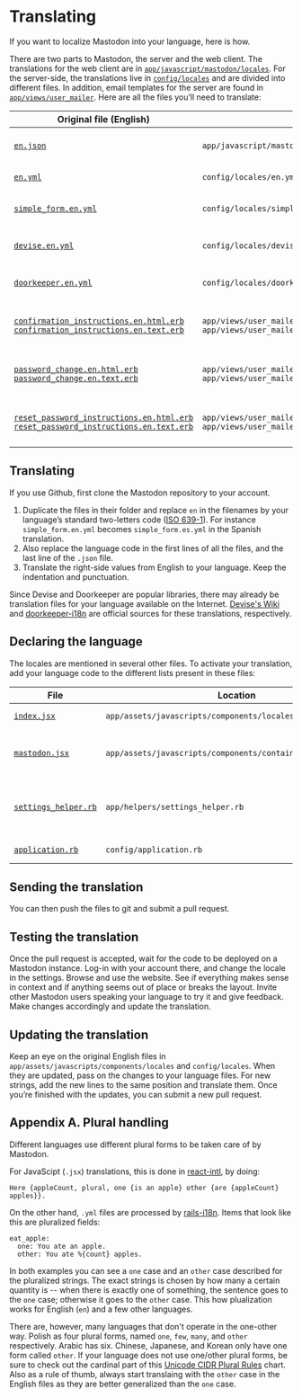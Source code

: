 Translating
===========

If you want to localize Mastodon into your language, here is how.

There are two parts to Mastodon, the server and the web client. The translations for the web client are in [`app/javascript/mastodon/locales`](https://github.com/tootsuite/mastodon/tree/master/app/javascript/mastodon/locales). For the server-side, the translations live in [`config/locales`](https://github.com/tootsuite/mastodon/tree/master/config/locales) and are divided into different files. In addition, email templates for the server are found in [`app/views/user_mailer`](https://github.com/tootsuite/mastodon/tree/master/app/views/user_mailer). Here are all the files you’ll need to translate:

| Original file (English) | Location | Description |
|---|---|---|
| [`en.json`](https://github.com/tootsuite/mastodon/blob/master/app/javascript/mastodon/locales/en.json) | `app/javascript/mastodon/locales/en.jsx` | Strings for the web client |
| [`en.yml`](https://github.com/tootsuite/mastodon/blob/master/config/locales/en.yml) | `config/locales/en.yml` | Strings for general use |
| [`simple_form.en.yml`](https://github.com/tootsuite/mastodon/blob/master/config/locales/simple_form.en.yml) | `config/locales/simple_form.en.yml` | Strings for the settings area |
| [`devise.en.yml`](https://github.com/tootsuite/mastodon/blob/master/config/locales/devise.en.yml) | `config/locales/devise.en.yml` | Generic strings for Devise |
| [`doorkeeper.en.yml`](https://github.com/tootsuite/mastodon/blob/master/config/locales/doorkeeper.en.yml) | `config/locales/doorkeeper.en.yml` | Generic strings for Doorkeeper |
| [`confirmation_instructions.en.html.erb`](https://github.com/tootsuite/mastodon/blob/master/app/views/user_mailer/confirmation_instructions.en.html.erb)<br>[`confirmation_instructions.en.text.erb`](https://github.com/tootsuite/mastodon/blob/master/app/views/user_mailer/confirmation_instructions.en.text.erb) | `app/views/user_mailer/confirmation_instructions.en.html.erb`<br>`app/views/user_mailer/confirmation_instructions.en.text.erb` | Account confirmation message for Devise
| [`password_change.en.html.erb`](https://github.com/tootsuite/mastodon/blob/master/app/views/user_mailer/password_change.en.html.erb)<br>[`password_change.en.text.erb`](https://github.com/tootsuite/mastodon/blob/master/app/views/user_mailer/password_change.en.text.erb) | `app/views/user_mailer/password_change.en.html.erb`<br>`app/views/user_mailer/password_change.en.text.erb` | Password change notification for Devise
| [`reset_password_instructions.en.html.erb`](https://github.com/tootsuite/mastodon/blob/master/app/views/user_mailer/reset_password_instructions.en.html.erb)<br>[`reset_password_instructions.en.text.erb`](https://github.com/tootsuite/mastodon/blob/master/app/views/user_mailer/reset_password_instructions.en.text.erb) | `app/views/user_mailer/reset_password_instructions.en.html.erb`<br>`app/views/user_mailer/reset_password_instructions.en.text.erb`  | Password reset instructions for Devise

## Translating

If you use Github, first clone the Mastodon repository to your account.

1. Duplicate the files in their folder and replace `en` in the filenames by your language’s standard two-letters code ([ISO 639-1](https://en.wikipedia.org/wiki/List_of_ISO_639-1_codes)).
   For instance `simple_form.en.yml` becomes `simple_form.es.yml` in the Spanish translation.
2. Also replace the language code in the first lines of all the files, and the last line of the `.json` file.
3. Translate the right-side values from English to your language. Keep the indentation and punctuation.

Since Devise and Doorkeeper are popular libraries, there may already be translation files for your language available on the Internet. [Devise's Wiki](https://github.com/plataformatec/devise/wiki/I18n) and [doorkeeper-i18n](https://github.com/doorkeeper-gem/doorkeeper-i18n) are official sources for these translations, respectively.

## Declaring the language

The locales are mentioned in several other files. To activate your translation, add your language code to the different lists present in these files:

| File | Location | Comment |
|---|---|---|
| [`index.jsx`](https://github.com/tootsuite/mastodon/blob/master/app/assets/javascripts/components/locales/index.jsx) | `app/assets/javascripts/components/locales/index.jsx` | 2 lines to add |
|[`mastodon.jsx`](https://github.com/tootsuite/mastodon/blob/master/app/assets/javascripts/components/containers/mastodon.jsx) | `app/assets/javascripts/components/containers/mastodon.jsx` | 1 line to add + 1 list to complete |
| [`settings_helper.rb`](https://github.com/tootsuite/mastodon/blob/master/app/helpers/settings_helper.rb) | `app/helpers/settings_helper.rb` | 1 line to add + your language’s name |
| [`application.rb`](https://github.com/tootsuite/mastodon/blob/master/config/application.rb) | `config/application.rb` | 1 list to complete |

## Sending the translation

You can then push the files to git and submit a pull request.

## Testing the translation

Once the pull request is accepted, wait for the code to be deployed on a Mastodon instance. Log-in with your account there, and change the locale in the settings. Browse and use the website. See if everything makes sense in context and if anything seems out of place or breaks the layout. Invite other Mastodon users speaking your language to try it and give feedback. Make changes accordingly and update the translation.

## Updating the translation

Keep an eye on the original English files in `app/assets/javascripts/components/locales` and `config/locales`. When they are updated, pass on the changes to your language files. For new strings, add the new lines to the same position and translate them. Once you’re finished with the updates, you can submit a new pull request.

## Appendix A. Plural handling

Different languages use different plural forms to be taken care of by Mastodon.

For JavaScipt (`.jsx`) translations, this is done in [react-intl](https://github.com/yahoo/react-intl), by doing:

```
Here {appleCount, plural, one {is an apple} other {are {appleCount} apples}}.
```

On the other hand, `.yml` files are processed by [rails-i18n](https://github.com/svenfuchs/rails-i18n). Items that look like this are pluralized fields:

```YML
eat_apple:
  one: You ate an apple.
  other: You ate %{count} apples.
```

In both examples you can see a `one` case and an `other` case described for the pluralized strings. The exact strings is chosen by how many a certain quantity is -- when there is exactly one of something, the sentence goes to the `one` case; otherwise it goes to the `other` case. This how plualization works for English (`en`) and a few other languages.

There are, however, many languages that don't operate in the one-other way. Polish as four plural forms, named `one`, `few`, `many`, and `other` respectively. Arabic has six. Chinese, Japanese, and Korean only have one form called `other`. If your language does not use one/other plural forms, be sure to check out the cardinal part of this [Unicode CIDR Plural Rules](http://www.unicode.org/cldr/charts/28/supplemental/language_plural_rules.html) chart. Also as a rule of thumb, always start translaing with the `other` case in the English files as they are better generalized than the `one` case.
